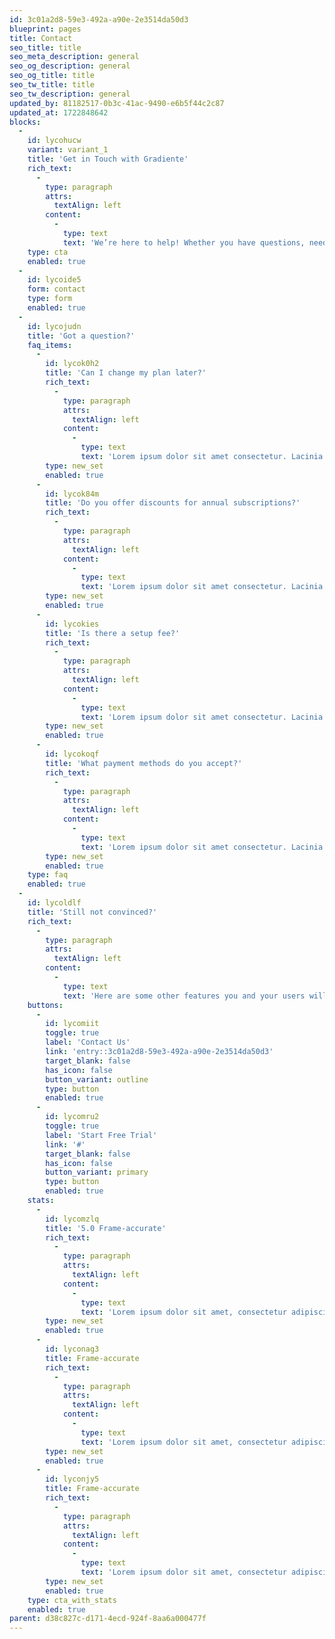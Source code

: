 ```yaml
---
id: 3c01a2d8-59e3-492a-a90e-2e3514da50d3
blueprint: pages
title: Contact
seo_title: title
seo_meta_description: general
seo_og_description: general
seo_og_title: title
seo_tw_title: title
seo_tw_description: general
updated_by: 81182517-0b3c-41ac-9490-e6b5f44c2c87
updated_at: 1722848642
blocks:
  -
    id: lycohucw
    variant: variant_1
    title: 'Get in Touch with Gradiente'
    rich_text:
      -
        type: paragraph
        attrs:
          textAlign: left
        content:
          -
            type: text
            text: 'We’re here to help! Whether you have questions, need support, or want to learn more about Gradiente, reach out to us anytime.'
    type: cta
    enabled: true
  -
    id: lycoide5
    form: contact
    type: form
    enabled: true
  -
    id: lycojudn
    title: 'Got a question?'
    faq_items:
      -
        id: lycok0h2
        title: 'Can I change my plan later?'
        rich_text:
          -
            type: paragraph
            attrs:
              textAlign: left
            content:
              -
                type: text
                text: 'Lorem ipsum dolor sit amet consectetur. Lacinia mattis rhoncus arcu etiam nunc nisl elit. Et urna eu a scelerisque odio scelerisque turpis lorem. Rhoncus vulputate pellentesque blandit tellus nisl arcu mauris eget ullamcorper. Habitant sit cursus proin purus et tincidunt ullamcorper amet.'
        type: new_set
        enabled: true
      -
        id: lycok84m
        title: 'Do you offer discounts for annual subscriptions?'
        rich_text:
          -
            type: paragraph
            attrs:
              textAlign: left
            content:
              -
                type: text
                text: 'Lorem ipsum dolor sit amet consectetur. Lacinia mattis rhoncus arcu etiam nunc nisl elit. Et urna eu a scelerisque odio scelerisque turpis lorem. Rhoncus vulputate pellentesque blandit tellus nisl arcu mauris eget ullamcorper. Habitant sit cursus proin purus et tincidunt ullamcorper amet.'
        type: new_set
        enabled: true
      -
        id: lycokies
        title: 'Is there a setup fee?'
        rich_text:
          -
            type: paragraph
            attrs:
              textAlign: left
            content:
              -
                type: text
                text: 'Lorem ipsum dolor sit amet consectetur. Lacinia mattis rhoncus arcu etiam nunc nisl elit. Et urna eu a scelerisque odio scelerisque turpis lorem. Rhoncus vulputate pellentesque blandit tellus nisl arcu mauris eget ullamcorper. Habitant sit cursus proin purus et tincidunt ullamcorper amet.'
        type: new_set
        enabled: true
      -
        id: lycokoqf
        title: 'What payment methods do you accept?'
        rich_text:
          -
            type: paragraph
            attrs:
              textAlign: left
            content:
              -
                type: text
                text: 'Lorem ipsum dolor sit amet consectetur. Lacinia mattis rhoncus arcu etiam nunc nisl elit. Et urna eu a scelerisque odio scelerisque turpis lorem. Rhoncus vulputate pellentesque blandit tellus nisl arcu mauris eget ullamcorper. Habitant sit cursus proin purus et tincidunt ullamcorper amet.'
        type: new_set
        enabled: true
    type: faq
    enabled: true
  -
    id: lycoldlf
    title: 'Still not convinced?'
    rich_text:
      -
        type: paragraph
        attrs:
          textAlign: left
        content:
          -
            type: text
            text: 'Here are some other features you and your users will love.'
    buttons:
      -
        id: lycomiit
        toggle: true
        label: 'Contact Us'
        link: 'entry::3c01a2d8-59e3-492a-a90e-2e3514da50d3'
        target_blank: false
        has_icon: false
        button_variant: outline
        type: button
        enabled: true
      -
        id: lycomru2
        toggle: true
        label: 'Start Free Trial'
        link: '#'
        target_blank: false
        has_icon: false
        button_variant: primary
        type: button
        enabled: true
    stats:
      -
        id: lycomzlq
        title: '5.0 Frame-accurate'
        rich_text:
          -
            type: paragraph
            attrs:
              textAlign: left
            content:
              -
                type: text
                text: 'Lorem ipsum dolor sit amet, consectetur adipiscing elit. Feugiat faucibus diam, egestas aliquet'
        type: new_set
        enabled: true
      -
        id: lyconag3
        title: Frame-accurate
        rich_text:
          -
            type: paragraph
            attrs:
              textAlign: left
            content:
              -
                type: text
                text: 'Lorem ipsum dolor sit amet, consectetur adipiscing elit. Feugiat faucibus diam, egestas aliquet'
        type: new_set
        enabled: true
      -
        id: lyconjy5
        title: Frame-accurate
        rich_text:
          -
            type: paragraph
            attrs:
              textAlign: left
            content:
              -
                type: text
                text: 'Lorem ipsum dolor sit amet, consectetur adipiscing elit. Feugiat faucibus diam, egestas aliquet'
        type: new_set
        enabled: true
    type: cta_with_stats
    enabled: true
parent: d38c827c-d171-4ecd-924f-8aa6a000477f
---
```

